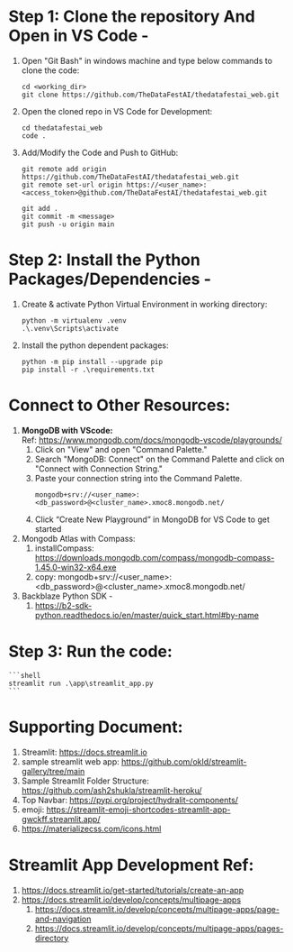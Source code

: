 # Step 1: Clone the repository And Open in VS Code -

1. Open "Git Bash" in windows machine and type below commands to clone the code:
    ```shell
    cd <working_dir>
    git clone https://github.com/TheDataFestAI/thedatafestai_web.git
    ```
2. Open the cloned repo in VS Code for Development:
    ```shell
    cd thedatafestai_web
    code .
    ```
3. Add/Modify the Code and Push to GitHub:
    ```shell
    git remote add origin https://github.com/TheDataFestAI/thedatafestai_web.git
    git remote set-url origin https://<user_name>:<access_token>@github.com/TheDataFestAI/thedatafestai_web.git

    git add .
    git commit -m <message>
    git push -u origin main 
    ```

# Step 2: Install the Python Packages/Dependencies -

1. Create & activate Python Virtual Environment in working directory:
    ```shell
    python -m virtualenv .venv
    .\.venv\Scripts\activate
    ```
2. Install the python dependent packages:
    ```shell
    python -m pip install --upgrade pip
    pip install -r .\requirements.txt
    ```

# Connect to Other Resources:
1. **MongoDB with VScode:**
    <br>Ref: https://www.mongodb.com/docs/mongodb-vscode/playgrounds/
    1. Click on "View" and open "Command Palette."
    2. Search "MongoDB: Connect" on the Command Palette and click on "Connect with Connection String."
    3. Paste your connection string into the Command Palette.
        ```
        mongodb+srv://<user_name>:<db_password>@<cluster_name>.xmoc8.mongodb.net/
        ```
    4. Click “Create New Playground” in MongoDB for VS Code to get started
2. Mongodb Atlas with Compass:
    1. installCompass: https://downloads.mongodb.com/compass/mongodb-compass-1.45.0-win32-x64.exe
    2. copy: mongodb+srv://<user_name>:<db_password>@<cluster_name>.xmoc8.mongodb.net/
3. Backblaze Python SDK -
    1. https://b2-sdk-python.readthedocs.io/en/master/quick_start.html#by-name

# Step 3: Run the code:
    ```shell
    streamlit run .\app\streamlit_app.py
    ```

# Supporting Document:
1. Streamlit: https://docs.streamlit.io
2. sample streamlit web app: https://github.com/okld/streamlit-gallery/tree/main
3. Sample Streamlit Folder Structure: https://github.com/ash2shukla/streamlit-heroku/
4. Top Navbar: https://pypi.org/project/hydralit-components/
5. emoji: https://streamlit-emoji-shortcodes-streamlit-app-gwckff.streamlit.app/
6. https://materializecss.com/icons.html

# Streamlit App Development Ref: 
1. https://docs.streamlit.io/get-started/tutorials/create-an-app
2. https://docs.streamlit.io/develop/concepts/multipage-apps
	1. https://docs.streamlit.io/develop/concepts/multipage-apps/page-and-navigation
	2. https://docs.streamlit.io/develop/concepts/multipage-apps/pages-directory
